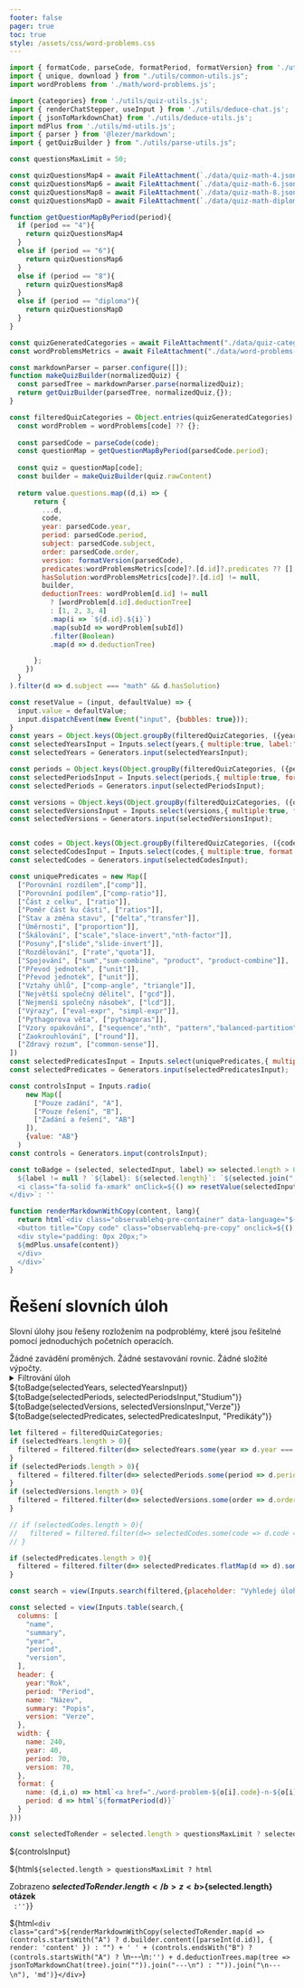 ```yaml
---
footer: false
pager: true
toc: true
style: /assets/css/word-problems.css
---
```

<style>
  .description {
    font-size: 12px;
    font-style: italic;
  }
 
</style>
```js
import { formatCode, parseCode, formatPeriod, formatVersion} from './utils/quiz-string-utils.js';
import { unique, download } from "./utils/common-utils.js";
import wordProblems from './math/word-problems.js';

import {categories} from './utils/quiz-utils.js';
import { renderChatStepper, useInput } from './utils/deduce-chat.js';
import { jsonToMarkdownChat} from './utils/deduce-utils.js';
import mdPlus from './utils/md-utils.js';
import { parser } from '@lezer/markdown';
import { getQuizBuilder } from "./utils/parse-utils.js";

const questionsMaxLimit = 50;

const quizQuestionsMap4 = await FileAttachment(`./data/quiz-math-4.json`).json();
const quizQuestionsMap6 = await FileAttachment(`./data/quiz-math-6.json`).json();
const quizQuestionsMap8 = await FileAttachment(`./data/quiz-math-8.json`).json();
const quizQuestionsMapD = await FileAttachment(`./data/quiz-math-diploma.json`).json();

function getQuestionMapByPeriod(period){
  if (period == "4"){
    return quizQuestionsMap4
  }
  else if (period == "6"){
    return quizQuestionsMap6
  }
  else if (period == "8"){
    return quizQuestionsMap8
  }
  else if (period == "diploma"){
    return quizQuestionsMapD
  }
}

const quizGeneratedCategories = await FileAttachment("./data/quiz-categories-gemini-2.5-flash.json").json();
const wordProblemsMetrics = await FileAttachment("./data/word-problems-metrics.json").json();

const markdownParser = parser.configure([]);
function makeQuizBuilder(normalizedQuiz) {  
  const parsedTree = markdownParser.parse(normalizedQuiz);
  return getQuizBuilder(parsedTree, normalizedQuiz,{});
}

const filteredQuizCategories = Object.entries(quizGeneratedCategories).flatMap(([code, value]) => {
  const wordProblem = wordProblems[code] ?? {};  
  
  const parsedCode = parseCode(code);      
  const questionMap = getQuestionMapByPeriod(parsedCode.period);
  
  const quiz = questionMap[code];
  const builder = makeQuizBuilder(quiz.rawContent)
  
  return value.questions.map((d,i) => {
      return {
        ...d,
        code,
        year: parsedCode.year,
        period: parsedCode.period,
        subject: parsedCode.subject,
        order: parsedCode.order,
        version: formatVersion(parsedCode),
        predicates:wordProblemsMetrics[code]?.[d.id]?.predicates ?? [],
        hasSolution:wordProblemsMetrics[code]?.[d.id] != null,
        builder,      
        deductionTrees: wordProblem[d.id] != null 
          ? [wordProblem[d.id].deductionTree] 
          : [1, 2, 3, 4]
          .map(i => `${d.id}.${i}`)
          .map(subId => wordProblem[subId])
          .filter(Boolean)
          .map(d => d.deductionTree)

      };
    })
  }
).filter(d => d.subject === "math" && d.hasSolution)

const resetValue = (input, defaultValue) => {
  input.value = defaultValue;
  input.dispatchEvent(new Event("input", {bubbles: true}));
}
const years = Object.keys(Object.groupBy(filteredQuizCategories, ({year}) => year));
const selectedYearsInput = Inputs.select(years,{ multiple:true, label:"Rok"});
const selectedYears = Generators.input(selectedYearsInput);

const periods = Object.keys(Object.groupBy(filteredQuizCategories, ({period}) => period));
const selectedPeriodsInput = Inputs.select(periods,{ multiple:true, format: d => formatPeriod(d), label:"Studium" });
const selectedPeriods = Generators.input(selectedPeriodsInput);

const versions = Object.keys(Object.groupBy(filteredQuizCategories, ({order}) => order));
const selectedVersionsInput = Inputs.select(versions,{ multiple:true, format: order => formatVersion({order}), label:"Verze" });
const selectedVersions = Generators.input(selectedVersionsInput);


const codes = Object.keys(Object.groupBy(filteredQuizCategories, ({code}) => code));
const selectedCodesInput = Inputs.select(codes,{ multiple:true, format: d => formatCode(d), label:"Test" });
const selectedCodes = Generators.input(selectedCodesInput);

const uniquePredicates = new Map([
  ["Porovnání rozdílem",["comp"]],
  ["Porovnání podílem",["comp-ratio"]],
  ["Část z celku", ["ratio"]],
  ["Poměr část ku části", ["ratios"]],
  ["Stav a změna stavu", ["delta","transfer"]],
  ["Úměrnosti", ["proportion"]],
  ["Škálování", ["scale","slace-invert","nth-factor"]],
  ["Posuny",["slide","slide-invert"]],
  ["Rozdělování", ["rate","quota"]],
  ["Spojování", ["sum","sum-combine", "product", "product-combine"]],
  ["Převod jednotek", ["unit"]],
  ["Převod jednotek", ["unit"]],
  ["Vztahy úhlů", ["comp-angle", "triangle"]],
  ["Největší společný dělitel", ["gcd"]],
  ["Nejmenší společný násobek", ["lcd"]],
  ["Výrazy", ["eval-expr", "simpl-expr"]],
  ["Pythagorova věta", ["pythagoras"]],
  ["Vzory opakování", ["sequence","nth", "pattern","balanced-partition"]],
  ["Zaokrouhlování", ["round"]],
  ["Zdravý rozum", ["common-sense"]],
])
const selectedPredicatesInput = Inputs.select(uniquePredicates,{ multiple:true, label:"Predikáty"});
const selectedPredicates = Generators.input(selectedPredicatesInput);

const controlsInput = Inputs.radio(
    new Map([
      ["Pouze zadání", "A"],
      ["Pouze řešení", "B"],
      ["Zadání a řešení", "AB"]
    ]),
    {value: "AB"}
  )
const controls = Generators.input(controlsInput);

const toBadge = (selected, selectedInput, label) => selected.length > 0 ? html`<div class="badge">
  ${label != null ? `${label}: ${selected.length}`: `${selected.join(", ")}` }
  <i class="fa-solid fa-xmark" onClick=${() => resetValue(selectedInput, [])}></i>
</div>`: ''

function renderMarkdownWithCopy(content, lang){
  return html`<div class="observablehq-pre-container" data-language="${lang}">
  <button title="Copy code" class="observablehq-pre-copy" onclick=${() => navigator.clipboard.writeText(content)}><svg width="16" height="16" viewBox="0 0 16 16" fill="none" stroke="currentColor" stroke-width="2"><path d="M2 6C2 5.44772 2.44772 5 3 5H10C10.5523 5 11 5.44772 11 6V13C11 13.5523 10.5523 14 10 14H3C2.44772 14 2 13.5523 2 13V6Z M4 2.00004L12 2.00001C13.1046 2 14 2.89544 14 4.00001V12"></path></svg></button>
  <div style="padding: 0px 20px;">
  ${mdPlus.unsafe(content)}
  </div>
  </div>`
}
```

# Řešení slovních úloh

Slovní úlohy jsou řešeny rozložením na podproblémy, které jsou řešitelné pomocí jednoduchých početních operacích.

<div class="tip" label="Řešení pouze logickou úvahou">
  Žádné zavádění proměných. Žádné sestavování rovnic. Žádné složité výpočty.
</div>

<details>
    <summary>
    Filtrování úloh
    </summary>
  <section>
    <div class="grid grid-cols-3">
      <div>
        ${selectedYearsInput}
      </div>
      <div>
        ${selectedPeriodsInput}
      </div>
      <div>
        ${selectedVersionsInput}
      </div>
      <div>
        ${selectedPredicatesInput}
      </div>
    </div>
  </section>
</details>
<div class="h-stack h-stack--l h-stack--wrap">
  ${toBadge(selectedYears, selectedYearsInput)}
  ${toBadge(selectedPeriods, selectedPeriodsInput,"Studium")}
  ${toBadge(selectedVersions, selectedVersionsInput,"Verze")}
  ${toBadge(selectedPredicates, selectedPredicatesInput, "Predikáty")}
</div>



```js
let filtered = filteredQuizCategories;
if (selectedYears.length > 0){
  filtered = filtered.filter(d=> selectedYears.some(year => d.year === year));
}
if (selectedPeriods.length > 0){
  filtered = filtered.filter(d=> selectedPeriods.some(period => d.period === period));
}
if (selectedVersions.length > 0){
  filtered = filtered.filter(d=> selectedVersions.some(order => d.order === order));
}

// if (selectedCodes.length > 0){
//   filtered = filtered.filter(d=> selectedCodes.some(code => d.code === code));
// }

if (selectedPredicates.length > 0){
  filtered = filtered.filter(d=> selectedPredicates.flatMap(d => d).some(predicate => d.predicates.includes(predicate)));
}

const search = view(Inputs.search(filtered,{placeholder: "Vyhledej úlohy…"}));

```

```js
const selected = view(Inputs.table(search,{  
  columns: [
    "name",
    "summary",
    "year",
    "period",
    "version",
  ],
  header: {
    year:"Rok",
    period: "Period",
    name: "Název",
    summary: "Popis",
    version: "Verze",
  },
  width: {
    name: 240,
    year: 40,
    period: 70,
    version: 70,   
  },
  format: {
    name: (d,i,o) => html`<a href="./word-problem-${o[i].code}-n-${o[i].id}" target="_blank">${d}</a>`,
    period: d => html`${formatPeriod(d)}`
  }
}))
```
```js
const selectedToRender = selected.length > questionsMaxLimit ? selected.filter((_,i)=> i < questionsMaxLimit): selected;
```

<div>${controlsInput}</div>

${html`${selected.length > questionsMaxLimit
            ? html`<div class="caution" label="Limit - maximální počet otázek">
              <div>Zobrazeno <b>${selectedToRender.length}</b> z <b>${selected.length} otázek</b></div>
            <div>`
          :''}`}


${html`<div class="card">${renderMarkdownWithCopy(selectedToRender.map(d => (controls.startsWith("A") ? d.builder.content([parseInt(d.id)], { render: 'content' }) : "") + ' ' + (controls.endsWith("B") ?  (controls.startsWith("A") ? `\n---\n`:'') + d.deductionTrees.map(tree => jsonToMarkdownChat(tree).join("")).join("---\n") : "")).join("\n---\n"), 'md')}</div>`}

